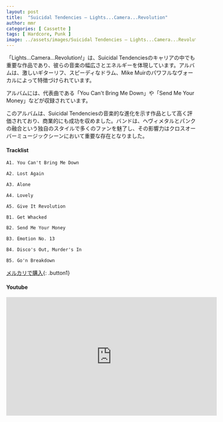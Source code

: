 ```yaml
---
layout: post
title:  "Suicidal Tendencies – Lights...Camera...Revolution"
author: mmr
categories: [ Cassette ]
tags: [ Hardcore, Punk ]
image: ../assets/images/Suicidal Tendencies – Lights...Camera...Revolution.jpg
---
```


「Lights...Camera...Revolution!」は、Suicidal Tendenciesのキャリアの中でも重要な作品であり、彼らの音楽の幅広さとエネルギーを体現しています。アルバムは、激しいギターリフ、スピーディなドラム、Mike Muirのパワフルなヴォーカルによって特徴づけられています。

アルバムには、代表曲である「You Can't Bring Me Down」や「Send Me Your Money」などが収録されています。

このアルバムは、Suicidal Tendenciesの音楽的な進化を示す作品として高く評価されており、商業的にも成功を収めました。バンドは、ヘヴィメタルとパンクの融合という独自のスタイルで多くのファンを魅了し、その影響力はクロスオーバーミュージックシーンにおいて重要な存在となりました。

#### Tracklist
```md
A1. You Can't Bring Me Down

A2. Lost Again

A3. Alone

A4. Lovely

A5. Give It Revolution

B1. Get Whacked

B2. Send Me Your Money

B3. Emotion No. 13

B4. Disco's Out, Murder's In

B5. Go'n Breakdown
```

[メルカリで購入](https://jp.mercari.com/item/m66534589009?afid=6142608987){: .button1}

#### Youtube
<iframe width="560" height="315" src="https://www.youtube.com/embed/nxcJW6bs5os?si=-h-74mVx_OHMrt75" title="YouTube video player" frameborder="0" allow="accelerometer; autoplay; clipboard-write; encrypted-media; gyroscope; picture-in-picture; web-share" referrerpolicy="strict-origin-when-cross-origin" allowfullscreen></iframe>